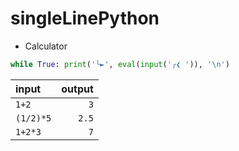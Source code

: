# singleLinePython

+ Calculator
```python
while True: print('╰►', eval(input('╭❮ ')), '\n')
```
| input | output |
|:---|---:|
| `1+2` | `3` |
| `(1/2)*5` | `2.5`|
| `1+2*3` | `7` |
